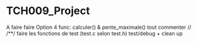 # TCH009_Project
A faire
faire Option 4 func: calculer() & pente_maximale()
tout commenter // /**/
faire les fonctions de test (test.c selon test.h)
test/debug + clean up 
